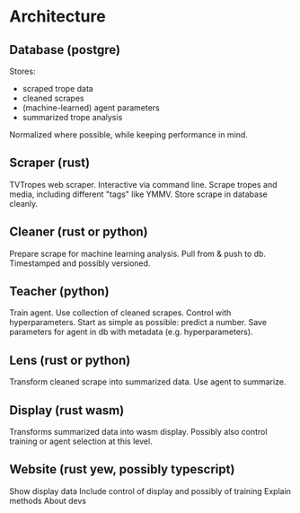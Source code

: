 Architecture
===

Database (postgre)
---

Stores:
- scraped trope data
- cleaned scrapes
- (machine-learned) agent parameters
- summarized trope analysis

Normalized where possible, while keeping performance in mind.

Scraper (rust)
---

TVTropes web scraper.
Interactive via command line.
Scrape tropes and media, including different "tags" like YMMV.
Store scrape in database cleanly.

Cleaner (rust or python)
---

Prepare scrape for machine learning analysis.
Pull from & push to db.
Timestamped and possibly versioned.

Teacher (python)
---

Train agent.
Use collection of cleaned scrapes.
Control with hyperparameters.
Start as simple as possible: predict a number.
Save parameters for agent in db with metadata (e.g. hyperparameters).

Lens (rust or python)
---

Transform cleaned scrape into summarized data.
Use agent to summarize.

Display (rust wasm)
---

Transforms summarized data into wasm display.
Possibly also control training or agent selection at this level.

Website (rust yew, possibly typescript)
---

Show display data
Include control of display and possibly of training
Explain methods
About devs
